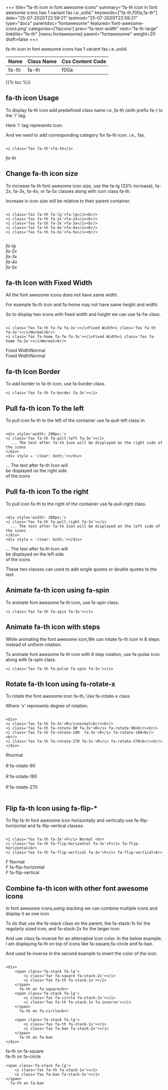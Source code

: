 +++
title="fa-th icon in font awesome icons"
summary="fa-th icon in font awesome icons has 1 variant fas i.e.,solid."
keywords=["fa-th,f00a,fa-th"]
date="25-07-2020T22:59:21"
lastmod="25-07-2020T22:59:21"
type="docs"
parentdoc="fontawesome"
featured='font-awesome-icons.png'
categories=['faicons']
prev="fa-text-width"
next="fa-th-large"
linktitle="fa-th"
[menu.fontawesome]
parent="fontawesome"
weight=20
draft=false
+++


fa-th icon in font awesome icons has 1 variant fas i.e.,solid.

<div class='table-responsive'><table class='table'><thead><tr><th>Name</th><th>Class Name</th><th>Css Content Code</th></tr></thead><tbody><tr><td>fa-th</td><td>fa-th</td><td>f00a</td></tr></tbody></table></div>


{{% toc %}}


## fa-th icon Usage

To display fa-th icon add predefined class name i.e.,fa-th (with prefix fa-) to the 'i' tag.

Here 'i' tag represents icon.

And we need to add corresponding category for fa-th icon. i.e., fas.


```

<i class='fas fa-th'>fa-th</i>
```

<i class='fas fa-th'>fa-th</i>




## Change fa-th icon size
To increase fa-th font awesome icon size, use the fa-lg (33% increase), fa-2x, fa-3x, fa-4x, or fa-5x classes along with icon class fa-th.

Increase in icon size will be relative to their parent container. 

```

<i class='fas fa-th fa-lg'>fa-lg</i><br/>
<i class='fas fa-th fa-2x'>fa-2x</i><br/>
<i class='fas fa-th fa-3x'>fa-3x</i><br/>
<i class='fas fa-th fa-4x'>fa-4x</i><br/>
<i class='fas fa-th fa-5x'>fa-5x</i><br/>
            
```

<i class='fas fa-th fa-lg'>fa-lg</i><br/>
<i class='fas fa-th fa-2x'>fa-2x</i><br/>
<i class='fas fa-th fa-3x'>fa-3x</i><br/>
<i class='fas fa-th fa-4x'>fa-4x</i><br/>
<i class='fas fa-th fa-5x'>fa-5x</i><br/>
            



## fa-th Icon with Fixed Width 

All the font awesome icons does not have same width.

For example fa-th icon and fa-home may not have same height and width.

So to display two icons with fixed width and height we can use fa-fw class.


```

<i class='fas fa-th fa-fw fa-3x'></i>Fixed Width<i class='fas fa-th fa-3x'></i>Normal<br/>
<i class='fas fa-home fa-fw fa-3x'></i>Fixed Width<i class='fas fa-home fa-3x'></i>Normal<br/>
```

<i class='fas fa-th fa-fw fa-3x'></i>Fixed Width<i class='fas fa-th fa-3x'></i>Normal<br/>
<i class='fas fa-home fa-fw fa-3x'></i>Fixed Width<i class='fas fa-home fa-3x'></i>Normal<br/>



## fa-th Icon Border 

To add border to fa-th icon, use fa-border class.


```
<i class='fas fa-th fa-border fa-3x'></i>

```
<i class='fas fa-th fa-border fa-3x'></i>





## Pull fa-th icon To the left

To pull icon fa-th to the left of the container use fa-pull-left class.\n

```

<div style='width: 200px;'>
<i class='fas fa-th fa-pull-left fa-3x'></i>
  ... The text after fa-th Icon will be displayed on the right side of the icons
</div>
<div style = 'clear: both;'></div>
```

<div style='width: 200px;'>
<i class='fas fa-th fa-pull-left fa-3x'></i>
  ... The text after fa-th Icon will be displayed on the right side of the icons
</div>
<div style = 'clear: both;'></div>




## Pull fa-th icon To the right
To pull icon fa-th to the right of the container use fa-pull-right class.

```

<div style='width: 200px;'>
<i class='fas fa-th fa-pull-right fa-3x'></i>
  ... The text after fa-th Icon will be displayed on the left side of the icons
</div>
<div style = 'clear: both;'></div>
```

<div style='width: 200px;'>
<i class='fas fa-th fa-pull-right fa-3x'></i>
  ... The text after fa-th Icon will be displayed on the left side of the icons
</div>
<div style = 'clear: both;'></div>

These two classes can used to add single quotes or double quotes to the text.


## Animate fa-th icon using fa-spin
To animate font awesome fa-th icon, use fa-spin class.

```
<i class='fas fa-th fa-spin fa-3x'></i>
```
<i class='fas fa-th fa-spin fa-3x'></i>




## Animate fa-th icon with steps
While animating the font awesome icon,We can rotate fa-th icon in 8 steps instead of uniform rotation.

To animate font awesome fa-th icon with 8 step rotation, use fa-pulse icon along with fa-spin class.


```
<i class='fas fa-th fa-pulse fa-spin fa-3x'></i>

```
<i class='fas fa-th fa-pulse fa-spin fa-3x'></i>





## Rotate fa-th Icon using fa-rotate-x
To rotate the font awesome icon fa-th, Use fa-rotate-x class

Where 'x' represents degree of rotation.


```

<div>
<i class='fas fa-th fa-3x'>R</i>normal<br/><br/>
<i class='fas fa-th fa-rotate-90 fa-3x'>R</i> fa-rotate-90<br/><br/> 
<i class='fas fa-th fa-rotate-180  fa-3x'>R</i> fa-rotate-180<br/><br/> 
<i class='fas fa-th fa-rotate-270 fa-3x'>R</i> fa-rotate-270<br/><br/>
</div>
```

<div>
<i class='fas fa-th fa-3x'>R</i>normal<br/><br/>
<i class='fas fa-th fa-rotate-90 fa-3x'>R</i> fa-rotate-90<br/><br/> 
<i class='fas fa-th fa-rotate-180  fa-3x'>R</i> fa-rotate-180<br/><br/> 
<i class='fas fa-th fa-rotate-270 fa-3x'>R</i> fa-rotate-270<br/><br/>
</div>




## Flip fa-th Icon using fa-flip-*
To flip fa-th font awesome icon horizontally and vertically use fa-flip-horizontal and fa-flip-vertical classes. 

```

<i class='fas fa-th fa-3x'>F</i> Normal <br>
<i class='fas fa-th fa-flip-horizontal fa-3x'>F</i> fa-flip-horizontal<br>
<i class='fas fa-th fa-flip-vertical fa-3x'>F</i> fa-flip-vertical<br>
```

<i class='fas fa-th fa-3x'>F</i> Normal <br>
<i class='fas fa-th fa-flip-horizontal fa-3x'>F</i> fa-flip-horizontal<br>
<i class='fas fa-th fa-flip-vertical fa-3x'>F</i> fa-flip-vertical<br>




## Combine fa-th icon with other font awesome icons
In font awesome icons,using stacking we can combine multiple icons and display it as one icon 

To do that use the fa-stack class on the parent, the fa-stack-1x for the regularly sized icon, and fa-stack-2x for the larger icon.

And use class fa-inverse for an alternative icon color. 
In the below example, I am displaying fa-th on top of icons like fa-square,fa-circle and fa-ban.

And used fa-inverse in the second example to invert the color of the icon.

```

<div>
    <span class='fa-stack fa-lg'>
        <i class='far fa-square fa-stack-2x'></i>
        <i class='fas fa-th fa-stack-1x'></i>
    </span>
      fa-th on fa-square<br>
    <span class='fa-stack fa-lg'>
        <i class='fas fa-circle fa-stack-2x'></i>
        <i class='fas fa-th fa-stack-1x fa-inverse'></i>
    </span>
      fa-th on fa-circle<br>

    <span class='fa-stack fa-lg'>
        <i class='fas fa-th fa-stack-1x'></i>
        <i class='fas fa-ban fa-stack-2x'></i>
    </span>
      fa-th on fa-ban
</div>
```

<div>
    <span class='fa-stack fa-lg'>
        <i class='far fa-square fa-stack-2x'></i>
        <i class='fas fa-th fa-stack-1x'></i>
    </span>
      fa-th on fa-square<br>
    <span class='fa-stack fa-lg'>
        <i class='fas fa-circle fa-stack-2x'></i>
        <i class='fas fa-th fa-stack-1x fa-inverse'></i>
    </span>
      fa-th on fa-circle<br>

    <span class='fa-stack fa-lg'>
        <i class='fas fa-th fa-stack-1x'></i>
        <i class='fas fa-ban fa-stack-2x'></i>
    </span>
      fa-th on fa-ban
</div>






